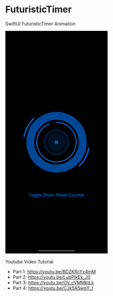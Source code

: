 # FuturisticTimer

SwiftUI FuturisticTimer Animation 

<img src="screenshot.png" width="320" alt="Simulator Screenshot">

Youtube Video Tutorial

- Part 1: https://youtu.be/BDZKRcYx4mM
- Part 2: https://youtu.be/LubPIkEk_J0
- Part 3: https://youtu.be/OV_cVMMktLk
- Part 4: https://youtu.be/CJk5A5wgY_I




